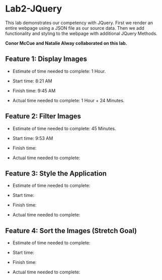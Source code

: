# Lab2-JQuery
This lab demonstrates our competency with JQuery. First we render an entire webpage using a JSON file as our source data. Then we add functionality and styling to the webpage with additional JQuery Methods. 

**Conor McCue and Natalie Alway collaborated on this lab.**
## Feature 1: Display Images

* Estimate of time needed to complete: 1 Hour.

* Start time: 8:21 AM

* Finish time: 9:45 AM

* Actual time needed to complete: 1 Hour + 24 Minutes.

## Feature 2: Filter Images

* Estimate of time needed to complete:  45 Minutes.

* Start time: 9:53 AM

* Finish time: 

* Actual time needed to complete: 

## Feature 3: Style the Application

* Estimate of time needed to complete: 

* Start time: 

* Finish time: 

* Actual time needed to complete: 

## Feature 4: Sort the Images (Stretch Goal)

* Estimate of time needed to complete: 

* Start time: 

* Finish time: 

* Actual time needed to complete: 